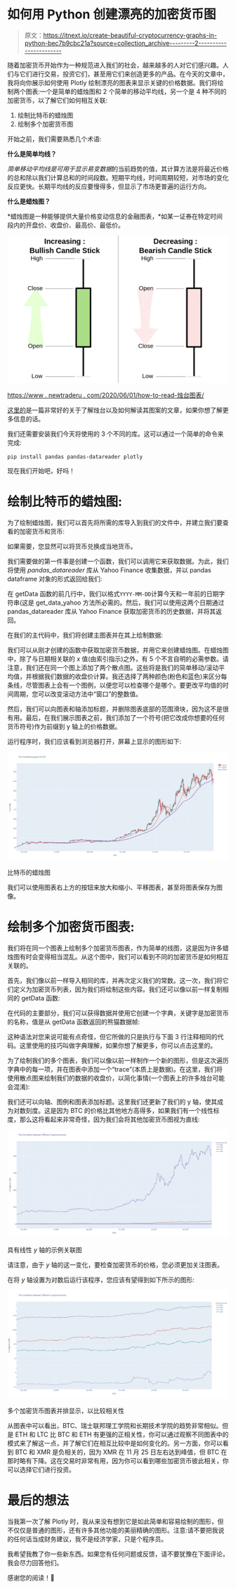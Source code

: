 # 如何用 Python 创建漂亮的加密货币图

> 原文：<https://itnext.io/create-beautiful-cryptocurrency-graphs-in-python-bec7b9cbc21a?source=collection_archive---------2----------------------->

随着加密货币开始作为一种规范进入我们的社会，越来越多的人对它们感兴趣。人们与它们进行交易，投资它们，甚至用它们来创造更多的产品。在今天的文章中，我将向你展示如何使用 Plotly 绘制漂亮的图表来显示关键的价格数据。我们将绘制两个图表:一个是简单的蜡烛图和 2 个简单的移动平均线，另一个是 4 种不同的加密货币，以了解它们如何相互关联:

1.  绘制比特币的蜡烛图
2.  绘制多个加密货币图

开始之前，我们需要熟悉几个术语:

**什么是简单均线？**

*简单移动平均线是可用于显示易变数据*的当前趋势的值，其计算方法是将最近价格的总和除以我们计算总和的时间段数。短期平均线，时间周期较短，对市场的变化反应更快。长期平均线的反应要慢得多，但显示了市场更普遍的运行方向。

**什么是蜡烛图？**

*蜡烛图是一种能够提供大量价格变动信息的金融图表，*如某一证券在特定时间段内的开盘价、收盘价、最高价、最低价。

![](img/6ac90c7c474e6ad5a93692c15c3ab3aa.png)

[https://www . newtraderu . com/2020/06/01/how-to-read-烛台图表/](https://www.newtraderu.com/2020/06/01/how-to-read-candlestick-charts/)

[这里的](https://www.investopedia.com/trading/candlestick-charting-what-is-it/)是一篇非常好的关于了解烛台以及如何解读其图案的文章，如果你想了解更多信息的话。

我们还需要安装我们今天将使用的 3 个不同的库。这可以通过一个简单的命令来完成:

```
pip install pandas pandas-datareader plotly
```

现在我们开始吧，好吗！

# 绘制比特币的蜡烛图:

为了绘制蜡烛图，我们可以首先将所需的库导入到我们的文件中，并建立我们要查看的加密货币和货币:

如果需要，您显然可以将货币兑换成当地货币。

我们需要做的第一件事是创建一个函数，我们可以调用它来获取数据。为此，我们将使用 *pandas_datareader* 库从 Yahoo Finance 收集数据，并以 pandas dataframe 对象的形式返回给我们:

在 getData 函数的前几行中，我们以格式`YYYY-MM-DD`计算今天和一年前的日期字符串(这是 get_data_yahoo 方法所必需的。然后，我们可以使用这两个日期通过 pandas_datareader 库从 Yahoo Finance 获取加密货币的历史数据，并将其返回。

在我们的主代码中，我们将创建主图表并在其上绘制数据:

我们可以从刚才创建的函数中获取加密货币数据，并用它来创建蜡烛图。在蜡烛图中，除了与日期相关联的 *x* 值(由索引指示)之外，有 5 个不言自明的必需参数。请注意，我们还在同一个图上添加了两个散点图。这些将是我们的简单移动/滚动平均值，并根据我们数据的收盘价计算。我还选择了两种颜色(粉色和蓝色)来区分每条线，尽管图表上会有一个图例，以便您可以检查哪个是哪个。要更改平均值的时间周期，您可以改变滚动方法中“窗口”的整数值。

然后，我们可以向图表和轴添加标题，并删除图表底部的范围滑块，因为这不是很有用。最后，在我们展示图表之前，我们添加了一个符号(把它改成你想要的任何货币符号)作为前缀到 y 轴上的价格数据。

运行程序时，我们应该看到浏览器打开，屏幕上显示的图形如下:

![](img/78f308b99efa9a70cfca6905224a405f.png)

比特币的蜡烛图

我们可以使用图表右上方的按钮来放大和缩小、平移图表，甚至将图表保存为图像。

# 绘制多个加密货币图表:

我们将在同一个图表上绘制多个加密货币图表，作为简单的线图，这是因为许多蜡烛图有时会变得相当混乱。从这个图中，我们可以看到不同的加密货币是如何相互关联的。

首先，我们像以前一样导入相同的库，并再次定义我们的常数。这一次，我们将它们定义为加密货币列表，因为我们将绘制这些内容。我们还可以像以前一样复制相同的 getData 函数:

在代码的主要部分，我们可以获得数据并使用它创建一个字典，关键字是加密货币的名称，值是从 getData 函数返回的熊猫数据帧:

这种语法对您来说可能有点奇怪，但它所做的只是执行与下面 3 行注释相同的代码。这里使用的技巧叫做字典理解，如果你想了解更多，你可以点击这里的。

为了绘制我们的多个图表，我们可以像以前一样制作一个新的图形，但是这次遍历字典中的每一项，并在图表中添加一个“trace”(本质上是数据)。在这里，我们将使用散点图来绘制我们的数据的收盘价，以简化事情(一个图表上的许多烛台可能会混淆):

我们还可以向轴、图例和图表添加标题。这里我们还更新了我们的 y 轴，使其成为对数刻度。这是因为 BTC 的价格比其他地方高得多，如果我们有一个线性标度，那么这将看起来非常奇怪，因为我们会将其他加密货币图视为直线:

![](img/80949d353b2677bb9f24c1846cc447db.png)

具有线性 *y* 轴的示例关联图

请注意，由于 *y* 轴的这一变化，要检查加密货币的价格，您必须更加关注图表。

在将 *y* 轴设置为对数后运行该程序，您应该有望得到如下所示的图形:

![](img/a730295c7dc58bf47cc13f9bbe564755.png)

多个加密货币图表并排显示，以比较相关性

从图表中可以看出，BTC、瑞士联邦理工学院和长期技术学院的趋势非常相似。但是 ETH 和 LTC 比 BTC 和 ETH 有更强的正相关性，你可以通过观察不同图表中的模式来了解这一点，并了解它们在相互比较中是如何变化的。另一方面，你可以看到 BTC 和 XMR 是负相关的，因为 XMR 在 11 月 25 日左右达到峰值，但 BTC 在那时略有下降。这在交易时非常有用，因为你可以看到哪些加密货币彼此相关，你可以选择它们进行投资。

# 最后的想法

当我第一次了解 Plotly 时，我从来没有想到它是如此简单和容易绘制的图形，但不仅仅是普通的图形，还有许多其他功能的美丽精确的图形。注意:请不要把我说的任何话当成财务建议，我不是经济学家，只是个程序员。

我希望我教了你一些新东西。如果您有任何问题或反馈，请不要犹豫在下面评论，我会尽力回答他们。

感谢您的阅读！💖